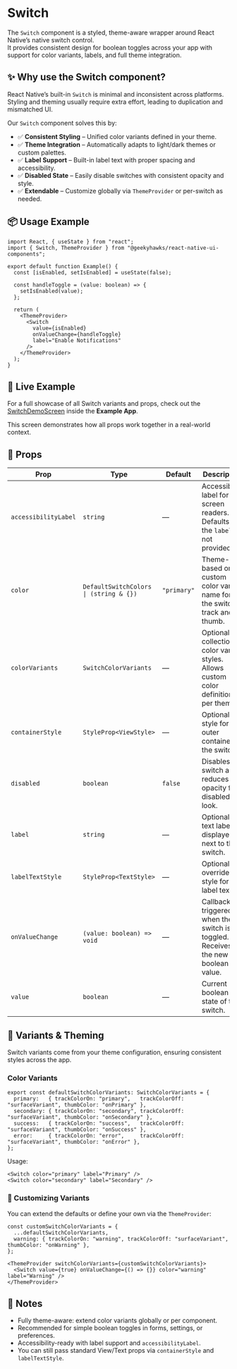 # Switch

The `Switch` component is a styled, theme-aware wrapper around React Native’s native switch control.  
It provides consistent design for boolean toggles across your app with support for color variants, labels, and full theme integration.

## ✨ Why use the Switch component?

React Native’s built-in `Switch` is minimal and inconsistent across platforms.  
Styling and theming usually require extra effort, leading to duplication and mismatched UI.

Our `Switch` component solves this by:

- ✅ **Consistent Styling** – Unified color variants defined in your theme.  
- ✅ **Theme Integration** – Automatically adapts to light/dark themes or custom palettes.  
- ✅ **Label Support** – Built-in label text with proper spacing and accessibility.  
- ✅ **Disabled State** – Easily disable switches with consistent opacity and style.  
- ✅ **Extendable** – Customize globally via `ThemeProvider` or per-switch as needed.  


## 📦 Usage Example

```tsx
import React, { useState } from "react";
import { Switch, ThemeProvider } from "@geekyhawks/react-native-ui-components";

export default function Example() {
  const [isEnabled, setIsEnabled] = useState(false);

  const handleToggle = (value: boolean) => {
    setIsEnabled(value);
  };

  return (
    <ThemeProvider>
      <Switch
        value={isEnabled}
        onValueChange={handleToggle}
        label="Enable Notifications"
      />
    </ThemeProvider>
  );
}
```


## 📱 Live Example

For a full showcase of all Switch variants and props, check out the [SwitchDemoScreen](https://github.com/GeekyHawks/react-native-ui-components/blob/main/example/src/screens/SwitchDemoScreen.tsx) inside the **Example App**.

This screen demonstrates how all props work together in a real-world context.


## 🔧 Props

| Prop                 | Type                                   | Default     | Description                                                                             |
| -------------------- | -------------------------------------- | ----------- | --------------------------------------------------------------------------------------- |
| `accessibilityLabel` | `string`                               | —           | Accessibility label for screen readers. Defaults to the `label` if not provided.        |
| `color`              | `DefaultSwitchColors \| (string & {})` | `"primary"` | Theme-based or custom color variant name for the switch track and thumb.                |
| `colorVariants`      | `SwitchColorVariants`                  | —           | Optional collection of color variant styles. Allows custom color definitions per theme. |
| `containerStyle`     | `StyleProp<ViewStyle>`                 | —           | Optional style for the outer container of the switch.                                   |
| `disabled`           | `boolean`                              | `false`     | Disables the switch and reduces opacity for a disabled look.                            |
| `label`              | `string`                               | —           | Optional text label displayed next to the switch.                                       |
| `labelTextStyle`     | `StyleProp<TextStyle>`                 | —           | Optional override style for the label text.                                             |
| `onValueChange`      | `(value: boolean) => void`             | —           | Callback triggered when the switch is toggled. Receives the new boolean value.          |
| `value`              | `boolean`                              | —           | Current boolean state of the switch.                                                    |


## 🎨 Variants & Theming

Switch variants come from your theme configuration, ensuring consistent styles across the app.

### Color Variants

```tsx
export const defaultSwitchColorVariants: SwitchColorVariants = {
  primary:   { trackColorOn: "primary",   trackColorOff: "surfaceVariant", thumbColor: "onPrimary" },
  secondary: { trackColorOn: "secondary", trackColorOff: "surfaceVariant", thumbColor: "onSecondary" },
  success:   { trackColorOn: "success",   trackColorOff: "surfaceVariant", thumbColor: "onSuccess" },
  error:     { trackColorOn: "error",     trackColorOff: "surfaceVariant", thumbColor: "onError" },
};
```

Usage:

```tsx
<Switch color="primary" label="Primary" />
<Switch color="secondary" label="Secondary" />
```

### 🔧 Customizing Variants

You can extend the defaults or define your own via the `ThemeProvider`:

```tsx
const customSwitchColorVariants = {
  ...defaultSwitchColorVariants,
  warning: { trackColorOn: "warning", trackColorOff: "surfaceVariant", thumbColor: "onWarning" },
};

<ThemeProvider switchColorVariants={customSwitchColorVariants}>
  <Switch value={true} onValueChange={() => {}} color="warning" label="Warning" />
</ThemeProvider>
```

## 📓 Notes

- Fully theme-aware: extend color variants globally or per component.
- Recommended for simple boolean toggles in forms, settings, or preferences.
- Accessibility-ready with label support and `accessibilityLabel`.
- You can still pass standard View/Text props via `containerStyle` and `labelTextStyle`.
